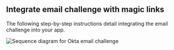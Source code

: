 
## Integrate email challenge with magic links

The following step-by-step instructions detail integrating the email challenge into your app.

<div class="common-image-format">

![Sequence diagram for Okta email challenge](/img/authenticators/dotnet-authenticators-email-challenge-with-magic-link-flow-diagram.png)

</div>
